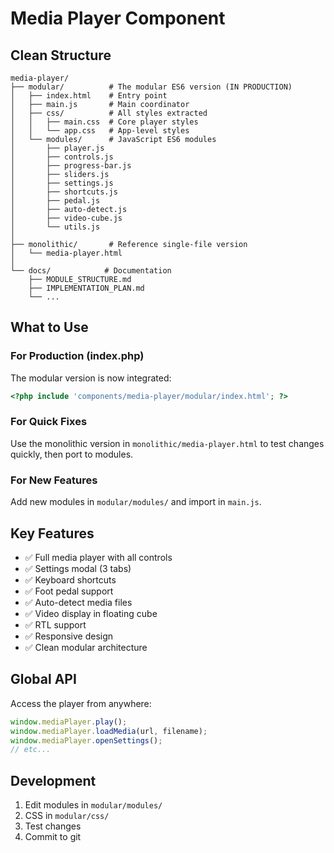 # Media Player Component

## Clean Structure

```
media-player/
├── modular/          # The modular ES6 version (IN PRODUCTION)
│   ├── index.html    # Entry point
│   ├── main.js       # Main coordinator
│   ├── css/          # All styles extracted
│   │   ├── main.css  # Core player styles
│   │   └── app.css   # App-level styles
│   └── modules/      # JavaScript ES6 modules
│       ├── player.js
│       ├── controls.js
│       ├── progress-bar.js
│       ├── sliders.js
│       ├── settings.js
│       ├── shortcuts.js
│       ├── pedal.js
│       ├── auto-detect.js
│       ├── video-cube.js
│       └── utils.js
│
├── monolithic/       # Reference single-file version
│   └── media-player.html
│
└── docs/            # Documentation
    ├── MODULE_STRUCTURE.md
    ├── IMPLEMENTATION_PLAN.md
    └── ...
```

## What to Use

### For Production (index.php)
The modular version is now integrated:
```php
<?php include 'components/media-player/modular/index.html'; ?>
```

### For Quick Fixes
Use the monolithic version in `monolithic/media-player.html` to test changes quickly, then port to modules.

### For New Features
Add new modules in `modular/modules/` and import in `main.js`.

## Key Features
- ✅ Full media player with all controls
- ✅ Settings modal (3 tabs)
- ✅ Keyboard shortcuts
- ✅ Foot pedal support
- ✅ Auto-detect media files
- ✅ Video display in floating cube
- ✅ RTL support
- ✅ Responsive design
- ✅ Clean modular architecture

## Global API
Access the player from anywhere:
```javascript
window.mediaPlayer.play();
window.mediaPlayer.loadMedia(url, filename);
window.mediaPlayer.openSettings();
// etc...
```

## Development
1. Edit modules in `modular/modules/`
2. CSS in `modular/css/`
3. Test changes
4. Commit to git